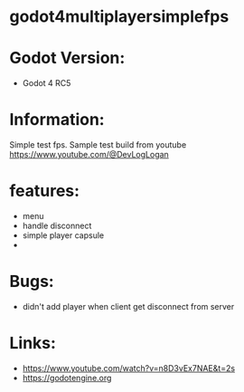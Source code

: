 # godot4multiplayersimplefps

# Godot Version:
 * Godot 4 RC5

# Information:
 Simple test fps. Sample test build from youtube https://www.youtube.com/@DevLogLogan

# features:
 * menu
 * handle disconnect
 * simple player capsule
 * 

# Bugs: 
 * didn't add player when client get disconnect from server

# Links:
 * https://www.youtube.com/watch?v=n8D3vEx7NAE&t=2s
 * https://godotengine.org
 
